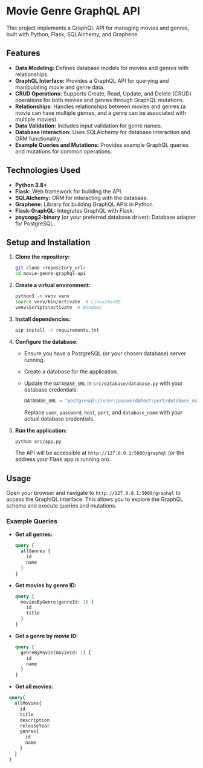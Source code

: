 # Movie Genre GraphQL API

This project implements a GraphQL API for managing movies and genres, built with Python, Flask, SQLAlchemy, and Graphene.

## Features

*   **Data Modeling:**  Defines database models for movies and genres with relationships.
*   **GraphQL Interface:** Provides a GraphQL API for querying and manipulating movie and genre data.
*   **CRUD Operations:** Supports Create, Read, Update, and Delete (CRUD) operations for both movies and genres through GraphQL mutations.
*   **Relationships:** Handles relationships between movies and genres (a movie can have multiple genres, and a genre can be associated with multiple movies).
*   **Data Validation:** Includes input validation for genre names.
*   **Database Interaction:** Uses SQLAlchemy for database interaction and ORM functionality.
*   **Example Queries and Mutations:** Provides example GraphQL queries and mutations for common operations.

## Technologies Used

*   **Python 3.8+**
*   **Flask:**  Web framework for building the API.
*   **SQLAlchemy:**  ORM for interacting with the database.
*   **Graphene:**  Library for building GraphQL APIs in Python.
*   **Flask-GraphQL:** Integrates GraphQL with Flask.
*   **psycopg2-binary** (or your preferred database driver): Database adapter for PostgreSQL.

## Setup and Installation

1.  **Clone the repository:**

    ```bash
    git clone <repository_url>
    cd movie-genre-graphql-api
    ```

2.  **Create a virtual environment:**

    ```bash
    python3 -m venv venv
    source venv/bin/activate  # Linux/macOS
    venv\Scripts\activate  # Windows
    ```

3.  **Install dependencies:**

    ```bash
    pip install -r requirements.txt
    ```

4.  **Configure the database:**

    *   Ensure you have a PostgreSQL (or your chosen database) server running.
    *   Create a database for the application.
    *   Update the `DATABASE_URL` in `src/database/database.py` with your database credentials:

        ```python
        DATABASE_URL = "postgresql://user:password@host:port/database_name"
        ```

        Replace `user`, `password`, `host`, `port`, and `database_name` with your actual database credentials.

5.  **Run the application:**

    ```bash
    python src/app.py
    ```

    The API will be accessible at `http://127.0.0.1:5000/graphql` (or the address your Flask app is running on).

## Usage

Open your browser and navigate to `http://127.0.0.1:5000/graphql` to access the GraphiQL interface.  This allows you to explore the GraphQL schema and execute queries and mutations.

### Example Queries

*   **Get all genres:**

    ```graphql
    query {
      allGenres {
        id
        name
      }
    }
    ```

*   **Get movies by genre ID:**

    ```graphql
    query {
      moviesByGenre(genreId: 1) {
        id
        title
      }
    }
    ```

*   **Get a genre by movie ID:**

    ```graphql
    query {
      genreByMovie(movieId: 1) {
        id
        name
      }
    }
    ```

*   **Get all movies:**

   ```graphql
    query{
      allMovies{
        id
        title
        description
        releaseYear
        genres{
          id
          name
        }
      }
    }